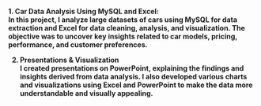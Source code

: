 <b> 1. Car Data Analysis Using MySQL and Excel: <b/> <br>
In this project, I analyze large datasets of cars using MySQL for data extraction and Excel for data cleaning, analysis, and visualization. The objective was to uncover key insights related to car models, pricing, performance, and customer preferences.


2. Presentations & Visualization <b/> <br>
I created presentations on PowerPoint, explaining the findings and insights derived from data analysis. I also developed various charts and visualizations using Excel and PowerPoint to make the data more understandable and visually appealing.<br/>

